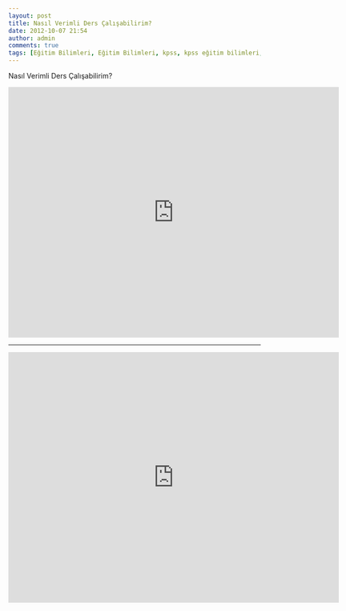 ```yaml
---
layout: post
title: Nasıl Verimli Ders Çalışabilirim?
date: 2012-10-07 21:54
author: admin
comments: true
tags: [Eğitim Bilimleri, Eğitim Bilimleri, kpss, kpss eğitim bilimleri, Multimedya]
---
```

Nasıl Verimli Ders Çalışabilirim?
<iframe src="http://www.eba.gov.tr/embed.php?type=v&amp;id=0258726f267e3d9634094b2c21bde321d170481ed6002" frameborder="0" width="660" height="500"></iframe>

---

<iframe width="660" height="500" src="http://www.eba.gov.tr/embed.php?type=v&id=0258732c508b79ae24dcabcf4a3b8443e41ee81ed6642" frameborder="0" allowfullscreen></iframe>
